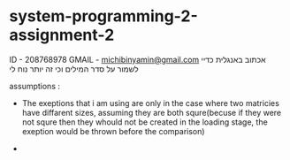 # system-programming-2-assignment-2
ID - 208768978
GMAIL - michibinyamin@gmail.com
אכתוב באנגלית כדיי לשמור על סדר המילים וכי זה יותר נוח לי

assumptions : 
- The exeptions that i am using are only in the case where two matricies have diffarent sizes, assuming they are both squre(becuse if they were not squre then they whould not be created in the loading stage, the exeption would be thrown before the comparison)

- 